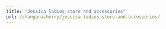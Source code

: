 ```yaml
---
title: "Jessica ladies store and accessories"
url: /changanacherry/jessica-ladies-store-and-accessories/
---
```

